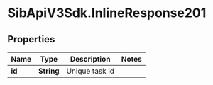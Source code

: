 # SibApiV3Sdk.InlineResponse201

## Properties
Name | Type | Description | Notes
------------ | ------------- | ------------- | -------------
**id** | **String** | Unique task id | 


